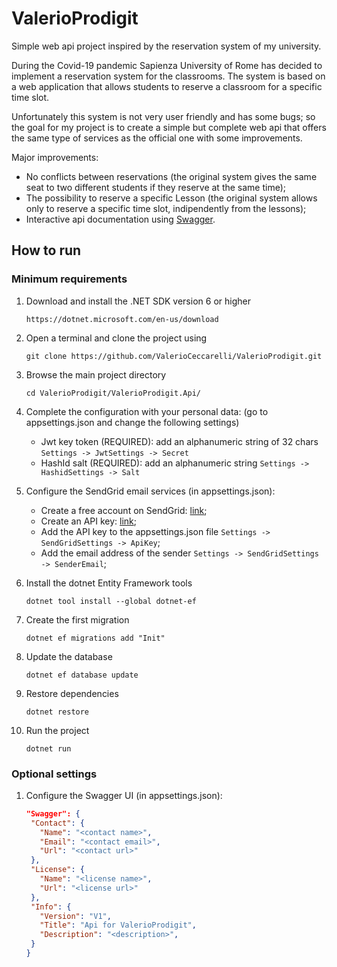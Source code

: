 # ValerioProdigit
Simple web api project inspired by the reservation system of my university.

During the Covid-19 pandemic Sapienza University of Rome has decided to implement a reservation system for the classrooms.
The system is based on a web application that allows students to reserve a classroom for a specific time slot. 

Unfortunately this system is not very user friendly and has some bugs;
so the goal for my project is to create a simple but complete web api that offers the same type of services as the official one with some improvements.

Major improvements:
- No conflicts between reservations (the original system gives the same seat to two different students if they reserve at the same time);
- The possibility to reserve a specific Lesson (the original system allows only to reserve a specific time slot, indipendently from the lessons);
- Interactive api documentation using [Swagger](https://swagger.io/).

## How to run
### Minimum requirements
1) Download and install the .NET SDK version 6 or higher
    ```
    https://dotnet.microsoft.com/en-us/download
    ```
2) Open a terminal and clone the project using
    ```
    git clone https://github.com/ValerioCeccarelli/ValerioProdigit.git
    ```
3) Browse the main project directory
    ```
    cd ValerioProdigit/ValerioProdigit.Api/
    ```
4) Complete the configuration with your personal data:
   (go to appsettings.json and change the following settings)
   - Jwt key token (REQUIRED): add an alphanumeric string of 32 chars ```Settings -> JwtSettings -> Secret```
   - HashId salt (REQUIRED): add an alphanumeric string ```Settings -> HashidSettings -> Salt```

5) Configure the SendGrid email services (in appsettings.json):
   - Create a free account on SendGrid: [link](https://signup.sendgrid.com/);
   - Create an API key: [link](https://app.sendgrid.com/settings/api_keys);
   - Add the API key to the appsettings.json file ```Settings -> SendGridSettings -> ApiKey```;
   - Add the email address of the sender ```Settings -> SendGridSettings -> SenderEmail```;

6) Install the dotnet Entity Framework tools
    ```
    dotnet tool install --global dotnet-ef
    ```
7) Create the first migration
    ```
    dotnet ef migrations add "Init"
    ```
8) Update the database
    ```
    dotnet ef database update
    ```
9) Restore dependencies
    ```
    dotnet restore
    ```
10) Run the project
    ```
    dotnet run
    ```
### Optional settings

1) Configure the Swagger UI (in appsettings.json):
   ```json
   "Swagger": {
    "Contact": {
      "Name": "<contact name>",
      "Email": "<contact email>",
      "Url": "<contact url>"
    },
    "License": {
      "Name": "<license name>",
      "Url": "<license url>"
    },
    "Info": {
      "Version": "V1",
      "Title": "Api for ValerioProdigit",
      "Description": "<description>",
    }
   }
   ```
    